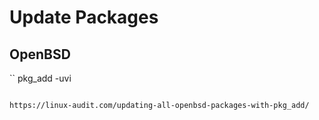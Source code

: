 # Update Packages

## OpenBSD

``
pkg_add -uvi
```

https://linux-audit.com/updating-all-openbsd-packages-with-pkg_add/
